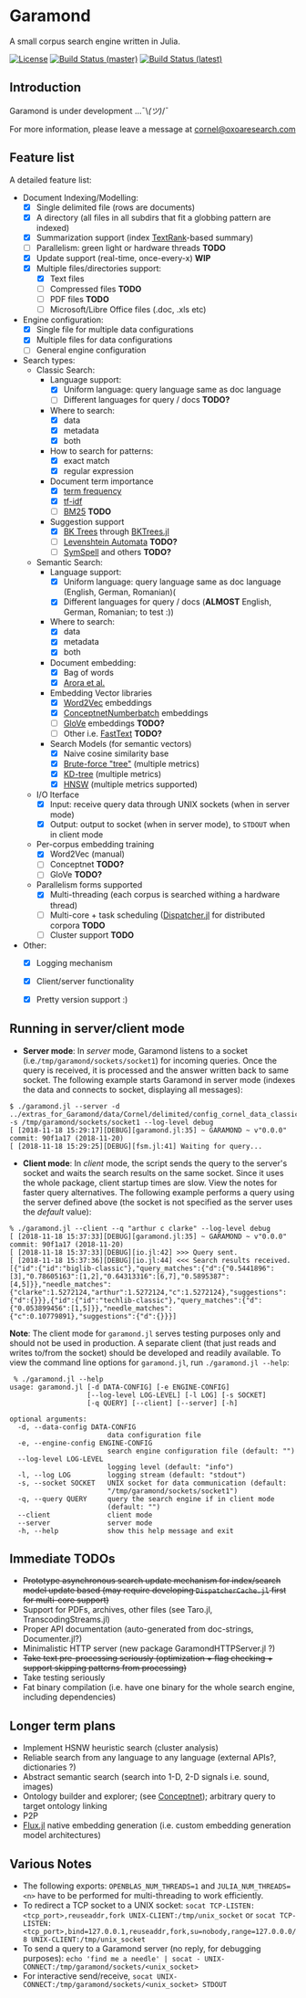 # Garamond

A small corpus search engine written in Julia.

[![License](http://img.shields.io/badge/license-MIT-brightgreen.svg?style=flat)](LICENSE.md) 
[![Build Status (master)](https://travis-ci.com/zgornel/Garamond.jl.svg?token=8HcgFtAjpxwpdXiu8Fon&branch=master)](https://travis-ci.com/zgornel/Garamond.jl)
[![Build Status (latest)](https://travis-ci.com/zgornel/Garamond.jl.svg?token=8HcgFtAjpxwpdXiu8Fon&branch=latest)](https://travis-ci.com/zgornel/Garamond.jl)


## Introduction

Garamond is under development ...¯\\_(ツ)_/¯

For more information, please leave a message at cornel@oxoaresearch.com


## Feature list

A detailed feature list:

- Document Indexing/Modelling:
    - [x] Single delimited file (rows are documents)
    - [x] A directory (all files in all subdirs that fit a globbing pattern are indexed)
    - [x] Summarization support (index [TextRank](https://en.wikipedia.org/wiki/Automatic_summarization#Unsupervised_approach:_TextRank)-based summary)
    - [ ] Parallelism: green light or hardware threads **TODO**
    - [x] Update support (real-time, once-every-x) **WIP**
    - [x] Multiple files/directories support:
        - [x] Text files
        - [ ] Compressed files **TODO**
        - [ ] PDF files **TODO**
        - [ ] Microsoft/Libre Office files (.doc, .xls etc)
- Engine configuration:
    - [x] Single file for multiple data configurations
    - [x] Multiple files for data configurations
    - [ ] General engine configuration
- Search types:
    - Classic Search:
        - Language support:
            - [x] Uniform language: query language same as doc language
            - [ ] Different languages for query / docs **TODO?**
        - Where to search:
            - [x] data
            - [x] metadata
            - [x] both
        - How to search for patterns:
            - [x] exact match
            - [x] regular expression
        - Document term importance
            - [x] [term frequency](https://en.wikipedia.org/wiki/Tf%E2%80%93idf#Term_frequency_2)
            - [x] [tf-idf](https://en.wikipedia.org/wiki/Tf%E2%80%93idf#Term_frequency%E2%80%93Inverse_document_frequency)
            - [ ] [BM25](https://en.wikipedia.org/wiki/Okapi_BM25) **TODO**
        - Suggestion support
            - [x] [BK Trees](https://en.wikipedia.org/wiki/BK-tree) through [BKTrees.jl](https://github.com/zgornel/BKTrees.jl)
            - [ ] [Levenshtein Automata](https://en.wikipedia.org/wiki/Levenshtein_automaton) **TODO?**
            - [ ] [SymSpell](https://github.com/mammothb/symspellpy) and others **TODO?**
    - Semantic Search:
        - Language support:
            - [x] Uniform language: query language same as doc language (English, German, Romanian)(
            - [x] Different languages for query / docs (**ALMOST** English, German, Romanian; to test :))
        - Where to search:
            - [x] data
            - [x] metadata
            - [x] both
        - Document embedding:
            - [x] Bag of words
            - [x] [Arora et al.](https://openreview.net/pdf?id=SyK00v5xx)
        - Embedding Vector libraries
            - [x] [Word2Vec](https://en.wikipedia.org/wiki/Word2vec) embeddings
            - [x] [ConceptnetNumberbatch](https://github.com/commonsense/conceptnet-numberbatch) embeddings
            - [ ] [GloVe](https://nlp.stanford.edu/projects/glove/) embeddings **TODO?**
            - [ ] Other i.e. [FastText]() **TODO?**
        - Search Models (for semantic vectors)
            - [x] Naive cosine similarity base
            - [x] [Brute-force "tree"](https://en.wikipedia.org/wiki/Brute-force_search) (multiple metrics)
            - [x] [KD-tree](https://en.wikipedia.org/wiki/K-d_tree) (multiple metrics)
            - [x] [HNSW](https://arxiv.org/abs/1603.09320) (multiple metrics supported)
    - I/O Iterface
        - [x] Input: receive query data through UNIX sockets (when in server mode)
        - [x] Output: output to socket (when in server mode), to `STDOUT` when in client mode
    - Per-corpus embedding training
        - [x] Word2Vec (manual)
        - [ ] Conceptnet **TODO?**
        - [ ] GloVe **TODO?**
    - Parallelism forms supported
        - [x] Multi-threading (each corpus is searched withing a hardware thread)
        - [ ] Multi-core + task scheduling ([Dispatcher.jl](https://github.com/invenia/Dispatcher.jl) for distributed corpora **TODO**
        - [ ] Cluster support **TODO**
- Other:
    - [x] Logging mechanism
    - [x] Client/server functionality
    - [x] Pretty version support :)


## Running in server/client mode
- **Server mode**: In _server_ mode, Garamond listens to a socket (i.e.`/tmp/garamond/sockets/socket1`) for incoming queries. Once the query is received, it is processed and the answer written back to same socket.
The following example starts Garamond in server mode (indexes the data and connects to socket, displaying all messages):
```
$ ./garamond.jl --server -d ../extras_for_Garamond/data/Cornel/delimited/config_cornel_data_classic.json -s /tmp/garamond/sockets/socket1 --log-level debug
[ [2018-11-18 15:29:17][DEBUG][garamond.jl:35] ~ GARAMOND ~ v"0.0.0" commit: 90f1a17 (2018-11-20)
[ [2018-11-18 15:29:25][DEBUG][fsm.jl:41] Waiting for query...
```

- **Client mode**: In _client_ mode, the script sends the query to the server's socket and waits the search results on the same socket. Since it uses the whole package, client startup times are slow. View the notes for faster query alternatives. The following example performs a query using the server defined above (the socket is not specified as the server uses the _default_ value):
```
% ./garamond.jl --client --q "arthur c clarke" --log-level debug
[ [2018-11-18 15:37:33][DEBUG][garamond.jl:35] ~ GARAMOND ~ v"0.0.0" commit: 90f1a17 (2018-11-20)
[ [2018-11-18 15:37:33][DEBUG][io.jl:42] >>> Query sent.
[ [2018-11-18 15:37:36][DEBUG][io.jl:44] <<< Search results received.
[{"id":{"id":"biglib-classic"},"query_matches":{"d":{"0.5441896":[3],"0.78605163":[1,2],"0.64313316":[6,7],"0.5895387":[4,5]}},"needle_matches":{"clarke":1.5272124,"arthur":1.5272124,"c":1.5272124},"suggestions":{"d":{}}},{"id":{"id":"techlib-classic"},"query_matches":{"d":{"0.053899456":[1,5]}},"needle_matches":{"c":0.10779891},"suggestions":{"d":{}}}]
```
**Note**: The client mode for `garamond.jl` serves testing purposes only and should not be used in production. A separate client (that just reads and writes to/from the socket) should be developed and readily available.
To view the command line options for `garamond.jl`, run `./garamond.jl --help`:
```
 % ./garamond.jl --help
usage: garamond.jl [-d DATA-CONFIG] [-e ENGINE-CONFIG]
                   [--log-level LOG-LEVEL] [-l LOG] [-s SOCKET]
                   [-q QUERY] [--client] [--server] [-h]

optional arguments:
  -d, --data-config DATA-CONFIG
                        data configuration file
  -e, --engine-config ENGINE-CONFIG
                        search engine configuration file (default: "")
  --log-level LOG-LEVEL
                        logging level (default: "info")
  -l, --log LOG         logging stream (default: "stdout")
  -s, --socket SOCKET   UNIX socket for data communication (default:
                        "/tmp/garamond/sockets/socket1")
  -q, --query QUERY     query the search engine if in client mode
                        (default: "")
  --client              client mode
  --server              server mode
  -h, --help            show this help message and exit
```


## Immediate TODOs
- ~~Prototype asynchronous search update mechanism for index/search model update based (may require developing `DispatcherCache.jl` first for multi-core support)~~
- Support for PDFs, archives, other files (see Taro.jl, TranscodingStreams.jl)
- Proper API documentation (auto-generated from doc-strings, Documenter.jl?)
- Minimalistic HTTP server (new package GaramondHTTPServer.jl ?)
- ~~Take text pre-processing seriously (optimization + flag checking + support skipping patterns from processing)~~
- Take testing seriously
- Fat binary compilation (i.e. have one binary for the whole search engine, including dependencies)


## Longer term plans
- Implement HSNW heuristic search (cluster analysis)
- Reliable search from any language to any language (external APIs?, dictionaries ?)
- Abstract semantic search (search into 1-D, 2-D signals i.e. sound, images)
- Ontology builder and explorer; (see [Conceptnet](https://github.com/commonsense/conceptnet5)); arbitrary query to target ontology linking
- P2P
- [Flux.jl](https://github.com/FluxML/Flux.jl) native embedding generation (i.e. custom embedding generation model architectures)


## Various Notes
- The following exports: `OPENBLAS_NUM_THREADS=1` and `JULIA_NUM_THREADS=<n>` have to be performed for multi-threading to work efficiently.
- To redirect a TCP socket to a UNIX socket: `socat TCP-LISTEN:<tcp_port>,reuseaddr,fork UNIX-CLIENT:/tmp/unix_socket` or `socat TCP-LISTEN:<tcp_port>,bind=127.0.0.1,reuseaddr,fork,su=nobody,range=127.0.0.0/8 UNIX-CLIENT:/tmp/unix_socket`
- To send a query to a Garamond server (no reply, for debugging purposes): `echo 'find me a needle' | socat - UNIX-CONNECT:/tmp/garamond/sockets/<unix_socket>`
- For interactive send/receive, `socat UNIX-CONNECT:/tmp/garamond/sockets/<unix_socket> STDOUT`
